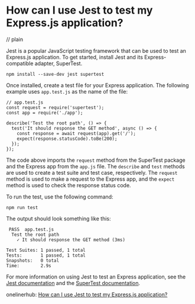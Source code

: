 # How can I use Jest to test my Express.js application?
// plain

Jest is a popular JavaScript testing framework that can be used to test an Express.js application. To get started, install Jest and its Express-compatible adapter, SuperTest.

```
npm install --save-dev jest supertest
```

Once installed, create a test file for your Express application. The following example uses `app.test.js` as the name of the file:

```
// app.test.js
const request = require('supertest');
const app = require('./app');

describe('Test the root path', () => {
  test('It should response the GET method', async () => {
    const response = await request(app).get('/');
    expect(response.statusCode).toBe(200);
  });
});
```

The code above imports the `request` method from the SuperTest package and the Express app from the `app.js` file. The `describe` and `test` methods are used to create a test suite and test case, respectively. The `request` method is used to make a request to the Express app, and the `expect` method is used to check the response status code.

To run the test, use the following command:

```
npm run test
```

The output should look something like this:

```
 PASS  app.test.js
  Test the root path
    ✓ It should response the GET method (3ms)

Test Suites: 1 passed, 1 total
Tests:       1 passed, 1 total
Snapshots:   0 total
Time:        2.9s
```

For more information on using Jest to test an Express application, see the [Jest documentation](https://jestjs.io/docs/en/tutorial-react-node) and the [SuperTest documentation](https://www.npmjs.com/package/supertest).

onelinerhub: [How can I use Jest to test my Express.js application?](https://onelinerhub.com/expressjs/how-can-i-use-jest-to-test-my-express-js-application)